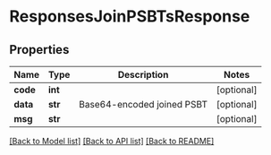 # ResponsesJoinPSBTsResponse

## Properties
Name | Type | Description | Notes
------------ | ------------- | ------------- | -------------
**code** | **int** |  | [optional] 
**data** | **str** | Base64-encoded joined PSBT | [optional] 
**msg** | **str** |  | [optional] 

[[Back to Model list]](../README.md#documentation-for-models) [[Back to API list]](../README.md#documentation-for-api-endpoints) [[Back to README]](../README.md)

